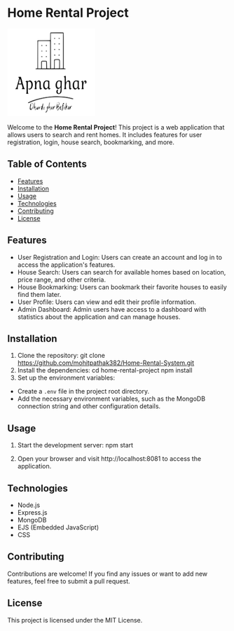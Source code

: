  # Home Rental Project

<img src="./Public/images/hrmlogo.svg" alt="Project Logo" width="200" height="200">



Welcome to the **Home Rental Project**! This project is a web application that allows users to search and rent homes. It includes features for user registration, login, house search, bookmarking, and more.

## Table of Contents

- [Features](#features)
- [Installation](#installation)
- [Usage](#usage)
- [Technologies](#technologies)
- [Contributing](#contributing)
- [License](#license)

## Features

- User Registration and Login: Users can create an account and log in to access the application's features.
- House Search: Users can search for available homes based on location, price range, and other criteria.
- House Bookmarking: Users can bookmark their favorite houses to easily find them later.
- User Profile: Users can view and edit their profile information.
- Admin Dashboard: Admin users have access to a dashboard with statistics about the application and can manage houses.

## Installation

1. Clone the repository:
git clone https://github.com/mohitpathak382/Home-Rental-System.git
2. Install the dependencies:
cd home-rental-project
npm install
3. Set up the environment variables:
- Create a `.env` file in the project root directory.
- Add the necessary environment variables, such as the MongoDB connection string and other configuration details.

## Usage

1. Start the development server:
npm start


2. Open your browser and visit http://localhost:8081 to access the application.

## Technologies

- Node.js
- Express.js
- MongoDB
- EJS (Embedded JavaScript)
- CSS

## Contributing

Contributions are welcome! If you find any issues or want to add new features, feel free to submit a pull request.

## License

This project is licensed under the MIT License.
